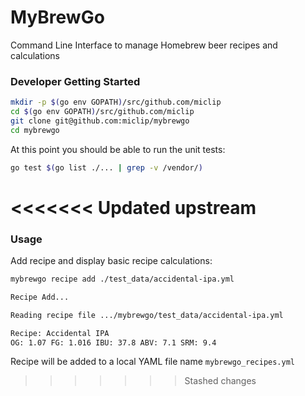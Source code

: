 # MyBrewGo

Command Line Interface to manage Homebrew beer recipes and calculations

### Developer Getting Started

```sh
mkdir -p $(go env GOPATH)/src/github.com/miclip
cd $(go env GOPATH)/src/github.com/miclip
git clone git@github.com:miclip/mybrewgo
cd mybrewgo
```
At this point you should be able to run the unit tests:

```sh
go test $(go list ./... | grep -v /vendor/)
```
<<<<<<< Updated upstream
=======

### Usage

Add recipe and display basic recipe calculations:

```sh
mybrewgo recipe add ./test_data/accidental-ipa.yml

Recipe Add...

Reading recipe file .../mybrewgo/test_data/accidental-ipa.yml

Recipe: Accidental IPA
OG: 1.07 FG: 1.016 IBU: 37.8 ABV: 7.1 SRM: 9.4
```

Recipe will be added to a local YAML file name `mybrewgo_recipes.yml`
>>>>>>> Stashed changes

